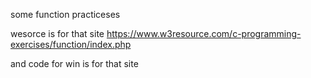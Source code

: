 some function practiceses 

wesorce is for that site 
https://www.w3resource.com/c-programming-exercises/function/index.php




and code for win is for that site
